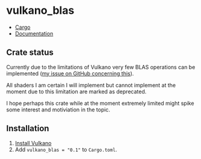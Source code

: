 # vulkano_blas

- [Cargo](https://crates.io/crates/vulkano_blas)
- [Documentation](https://github.com/JonathanWoollett-Light/vulkano_blas/blob/master/target/doc/vulkano_blas/index.html)

## Crate status

Currently due to the limitations of Vulkano very few BLAS operations can be implemented ([my issue on GitHub concerning this](https://github.com/vulkano-rs/vulkano/issues/1395)).

All shaders I am certain I will implement but cannot implement at the moment due to this limitation are marked as deprecated.

I hope perhaps this crate while at the moment extremely limited might spike some interest and motiviation in the topic.

## Installation

1. [Install Vulkano](https://github.com/vulkano-rs/vulkano#setup)
2. Add `vulkano_blas = "0.1"` to `Cargo.toml`.
